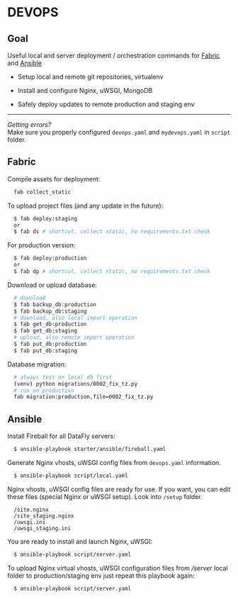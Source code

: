 DEVOPS
======

Goal
----

Useful local and server deployment / orchestration commands for [Fabric](http://http://docs.fabfile.org/)
and [Ansible](http://ansible.cc)

* Setup local and remote git repositories, virtualenv

* Install and configure Nginx, uWSGI, MongoDB

* Safely deploy updates to remote production and staging env

---

*Getting errors?*  
Make sure you properly configured `devops.yaml`
and `mydevops.yaml` in `script` folder.

Fabric
-------

Compile assets for deployment:

```bash
  fab collect_static
```

To upload project files (and any update in the future):

```bash
  $ fab deploy:staging
  or
  $ fab ds # shortcut, collect static, no requirements.txt check
```

For production version:

```bash
  $ fab deploy:production
  or
  $ fab dp # shortcut, collect static, no requirements.txt check
```

Download or upload database:

```bash
  # download
  $ fab backup_db:production
  $ fab backup_db:staging
  # download, also local import operation
  $ fab get_db:production
  $ fab get_db:staging
  # upload, also remote import operation
  $ fab put_db:production
  $ fab put_db:staging
```

Database migration:

```bash
  # always test on local db first
  (venv) python migrations/0002_fix_tz.py
  # run on production
  fab migration:production,file=0002_fix_tz.py
```

Ansible
-------

Install Fireball for all DataFly servers:

```bash
  $ ansible-playbook starter/ansible/fireball.yaml
```

Generate Nginx vhosts, uWSGI config files from `devops.yaml` information.

```bash
  $ ansible-playbook script/local.yaml
```

Nginx vhosts, uWSGI config files are ready for use. If you want, you can edit
these files (special Nginx or uWSGI setup). Look into `/setup` folder.

```
  /site.nginx
  /site_staging.nginx
  /uwsgi.ini
  /uwsgi_staging.ini
```  

You are ready to install and launch Nginx, uWSGI:

```bash
  $ ansible-playbook script/server.yaml
```

To upload Nginx virtual vhosts, uWSGI configuration files from */server* local
folder to production/staging env just repeat this playbook again:

```bash
  $ ansible-playbook script/server.yaml
```